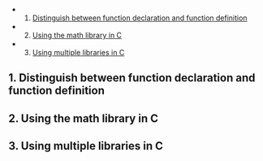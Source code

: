 <!-- vscode-markdown-toc -->
* 1. [Distinguish between function declaration and function definition](#Distinguishbetweenfunctiondeclarationandfunctiondefinition)
* 2. [Using the math library in C](#UsingthemathlibraryinC)
* 3. [Using multiple libraries in C](#UsingmultiplelibrariesinC)

<!-- vscode-markdown-toc-config
	numbering=true
	autoSave=true
	/vscode-markdown-toc-config -->
<!-- /vscode-markdown-toc -->

##  1. <a name='Distinguishbetweenfunctiondeclarationandfunctiondefinition'></a>Distinguish between function declaration and function definition

##  2. <a name='UsingthemathlibraryinC'></a>Using the math library in C

##  3. <a name='UsingmultiplelibrariesinC'></a>Using multiple libraries in C
